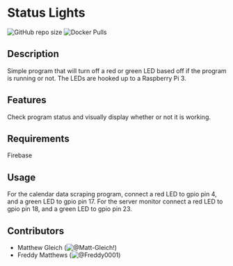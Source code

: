# Status Lights

![GitHub repo size](https://img.shields.io/github/repo-size/goffstown-sports-app/Status-Lights)
![Docker Pulls](https://img.shields.io/docker/pulls/ghsapp/status-lights)

## Description
Simple program that will turn off a red or green LED based off if the program is running or not. The LEDs are hooked up to a Raspberry Pi 3.

## Features
Check program status and visually display whether or not it is working.

## Requirements
Firebase

## Usage
For the calendar data scraping program, connect a red LED to gpio pin 4, and a green LED to gpio pin 17. For the server monitor connect a red LED to gpio pin 18, and a green LED to gpio pin 23.

## Contributors
- Matthew Gleich (![@Matt-Gleich!](https://github.com/Matt-Gleich))
- Freddy Matthews (![@Freddy0001](https://github.com/Freddy0001))
